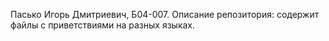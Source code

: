 ﻿Пасько Игорь Дмитриевич, Б04-007.
Описание репозитория: содержит файлы с приветствиями на разных языках.
